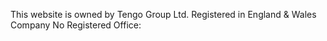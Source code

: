 This website is owned by Tengo Group Ltd. Registered in England & Wales Company No 
Registered Office:
